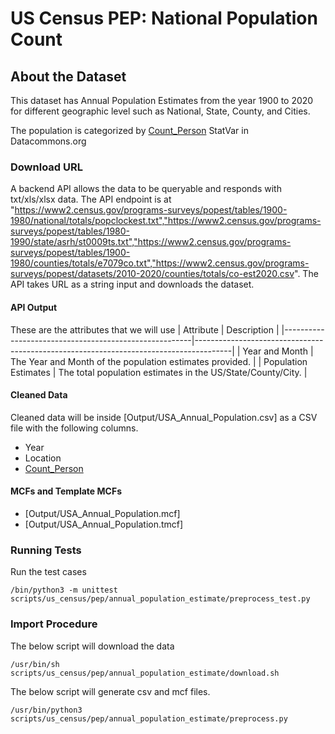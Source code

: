 # US Census PEP: National Population Count

## About the Dataset
This dataset has Annual Population Estimates from the year 1900 to 2020 for different geographic level such as National, State, County, and Cities.

The population is categorized by [Count_Person](https://datacommons.org/browser/Count_Person) StatVar in Datacommons.org

### Download URL
A backend API allows the data to be queryable and responds with txt/xls/xlsx data. The API endpoint is at "https://www2.census.gov/programs-surveys/popest/tables/1900-1980/national/totals/popclockest.txt","https://www2.census.gov/programs-surveys/popest/tables/1980-1990/state/asrh/st0009ts.txt","https://www2.census.gov/programs-surveys/popest/tables/1900-1980/counties/totals/e7079co.txt","https://www2.census.gov/programs-surveys/popest/datasets/2010-2020/counties/totals/co-est2020.csv". The API takes URL as a string input and downloads the dataset.

#### API Output
These are the attributes that we will use
| Attribute      					| Description                                                 				|
|-------------------------------------------------------|---------------------------------------------------------------------------------------|
| Year and Month   					| The Year and Month of the population estimates provided. 				|
| Population Estimates  				| The total population estimates in the US/State/County/City.						|


#### Cleaned Data
Cleaned data will be inside [Output/USA_Annual_Population.csv] as a CSV file with the following columns.

- Year
- Location
- [Count_Person](https://datacommons.org/browser/Count_Person)


#### MCFs and Template MCFs
- [Output/USA_Annual_Population.mcf]
- [Output/USA_Annual_Population.tmcf]

### Running Tests

Run the test cases

`/bin/python3 -m unittest scripts/us_census/pep/annual_population_estimate/preprocess_test.py`

### Import Procedure

The below script will download the data

`/usr/bin/sh scripts/us_census/pep/annual_population_estimate/download.sh`

The below script will generate csv and mcf files.

`/usr/bin/python3 scripts/us_census/pep/annual_population_estimate/preprocess.py`


